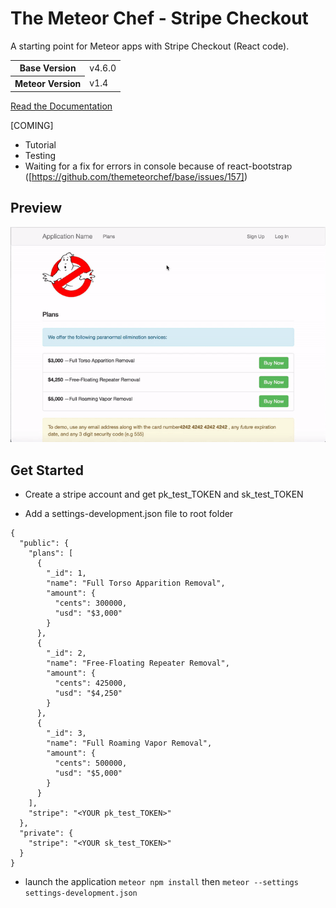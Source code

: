 # The Meteor Chef - Stripe Checkout
A starting point for Meteor apps with Stripe Checkout (React code).

<table>
  <tbody>
    <tr>
      <th>Base Version</th>
      <td>v4.6.0</td>
    </tr>
    <tr>
      <th>Meteor Version</th>
      <td>v1.4</td>
    </tr>
  </tbody>
</table>

[Read the Documentation](http://themeteorchef.com/base)

[COMING]
- Tutorial
- Testing
- Waiting for a fix for errors in console because of react-bootstrap ([https://github.com/themeteorchef/base/issues/157])

## Preview

![](meteorReactStripeCheckout.gif)

## Get Started

- Create a stripe account and get pk_test_TOKEN and sk_test_TOKEN

- Add a settings-development.json file to root folder

```
{
  "public": {
    "plans": [
      {
        "_id": 1,
        "name": "Full Torso Apparition Removal",
        "amount": {
          "cents": 300000,
          "usd": "$3,000"
        }
      },
      {
        "_id": 2,
        "name": "Free-Floating Repeater Removal",
        "amount": {
          "cents": 425000,
          "usd": "$4,250"
        }
      },
      {
        "_id": 3,
        "name": "Full Roaming Vapor Removal",
        "amount": {
          "cents": 500000,
          "usd": "$5,000"
        }
      }
    ],
    "stripe": "<YOUR pk_test_TOKEN>"
  },
  "private": {
    "stripe": "<YOUR sk_test_TOKEN>"
  }
}
```

- launch the application
`meteor npm install` then `meteor --settings settings-development.json`

